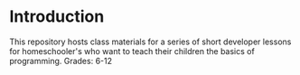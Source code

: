 # Introduction

This repository hosts class materials for a series of short developer lessons for homeschooler's who want to teach their children the basics of programming. Grades: 6-12

